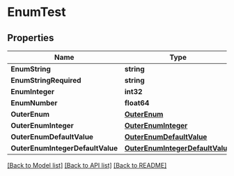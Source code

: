 # EnumTest

## Properties
Name | Type | Description | Notes
------------ | ------------- | ------------- | -------------
**EnumString** | **string** |  | [optional] 
**EnumStringRequired** | **string** |  | 
**EnumInteger** | **int32** |  | [optional] 
**EnumNumber** | **float64** |  | [optional] 
**OuterEnum** | [**OuterEnum**](OuterEnum.md) |  | [optional] 
**OuterEnumInteger** | [**OuterEnumInteger**](OuterEnumInteger.md) |  | [optional] 
**OuterEnumDefaultValue** | [**OuterEnumDefaultValue**](OuterEnumDefaultValue.md) |  | [optional] 
**OuterEnumIntegerDefaultValue** | [**OuterEnumIntegerDefaultValue**](OuterEnumIntegerDefaultValue.md) |  | [optional] 

[[Back to Model list]](../README.md#documentation-for-models) [[Back to API list]](../README.md#documentation-for-api-endpoints) [[Back to README]](../README.md)


